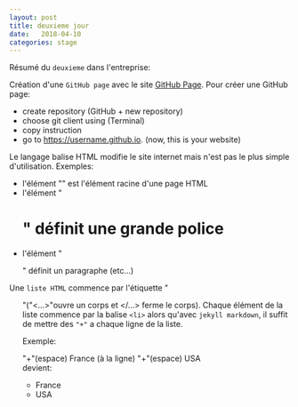 ```yaml
---
layout: post
title: deuxieme jour
date:   2018-04-10
categories: stage
---
```

Résumé du `deuxieme` dans l'entreprise:

Création d'une `GitHub page` avec le site [GitHub Page][githubpage].
Pour créer une GitHub page:
+ create repository (GitHub + new repository)
+ choose git client using (Terminal)
+ copy instruction
+ go to https://username.github.io. (now, this is your website)

Le langage balise HTML modifie le site internet mais n'est pas le plus simple d'utilisation.
Exemples:
+ l'élément "<html>" est l'élément racine d'une page HTML
+ l'élément "<h1>" définit une grande police
+ l'élément "<p>" définit un paragraphe (etc...)

Une `liste HTML` commence par l'étiquette "<ul>"("<...>"ouvre un corps et </...> ferme le corps). Chaque élément de la liste commence par la balise `<li>` alors qu'avec `jekyll markdown`, il suffit de mettre des `"+"` a chaque ligne de la liste.

Exemple:

"+"(espace) France (à la ligne) "+"(espace) USA   
devient:
+ France
+ USA




[githubpage]: https://pages.github.com
